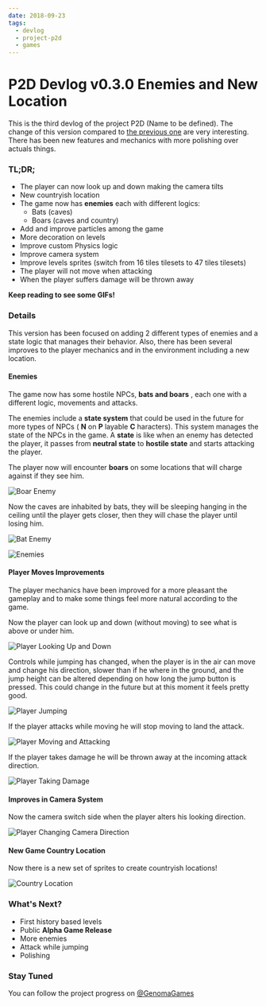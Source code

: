 ```yaml
---
date: 2018-09-23
tags:
  - devlog
  - project-p2d
  - games
---
```


# P2D Devlog v0.3.0 Enemies and New Location

This is the third devlog of the project P2D (Name to be defined). The change of this version compared to [the previous one](http://genomagames.com/p2d-devlog-v0-2-0-polishing-and-destructibles/) are very interesting. There has been new features and mechanics with more polishing over actuals things.

### TL;DR;

- The player can now look up and down making the camera tilts
- New countryish location
- The game now has **enemies** each with different logics:
  - Bats (caves)
  - Boars (caves and country)
- Add and improve particles among the game
- More decoration on levels
- Improve custom Physics logic
- Improve camera system
- Improve levels sprites (switch from 16 tiles tilesets to 47 tiles tilesets)
- The player will not move when attacking
- When the player suffers damage will be thrown away

**Keep reading to see some GIFs!**

### Details

This version has been focused on adding 2 different types of enemies and a state logic that manages their behavior. Also, there has been several improves to the player mechanics and in the environment including a new location.

#### Enemies

The game now has some hostile NPCs, **bats and boars** , each one with a different logic, movements and attacks.

The enemies include a **state system** that could be used in the future for more types of NPCs ( **N** on **P** layable **C** haracters). This system manages the state of the NPCs in the game. A **state** is like when an enemy has detected the player, it passes from **neutral state** to **hostile state** and starts attacking the player.

The player now will encounter **boars** on some locations that will charge against if they see him.

![Boar Enemy](https://i.imgur.com/gNdcpHy.gif)

Now the caves are inhabited by bats, they will be sleeping hanging in the ceiling until the player gets closer, then they will chase the player until losing him.

![Bat Enemy](https://i.imgur.com/sSccgWz.gif)

![Enemies](https://media.giphy.com/media/4GY3obDxCho9HlJSRY/giphy.gif)

#### Player Moves Improvements

The player mechanics have been improved for a more pleasant the gameplay and to make some things feel more natural according to the game.

Now the player can look up and down (without moving) to see what is above or under him.

![Player Looking Up and Down](https://media.giphy.com/media/4QEQxY4U8eiI37TtJG/giphy.gif)

Controls while jumping has changed, when the player is in the air can move and change his direction, slower than if he where in the ground, and the jump height can be altered depending on how long the jump button is pressed. This could change in the future but at this moment it feels pretty good.

![Player Jumping](https://media.giphy.com/media/OPwxxuiO1icr69DJsR/giphy.gif)

If the player attacks while moving he will stop moving to land the attack.

![Player Moving and Attacking](https://media.giphy.com/media/1itJg84KaGIU3ANiGr/giphy.gif)

If the player takes damage he will be thrown away at the incoming attack direction.

![Player Taking Damage](https://media.giphy.com/media/9DcC8MtQxbg9LNEvrc/giphy.gif)

#### Improves in Camera System

Now the camera switch side when the player alters his looking direction.

![Player Changing Camera Direction](https://media.giphy.com/media/p43W9QFKQxsPyyIUeh/giphy.gif)

#### New Game Country Location

Now there is a new set of sprites to create countryish locations!

![Country Location](https://media.giphy.com/media/ozjF8ZMxh17T5JMy2n/giphy.gif)

### What's Next?

- First history based levels
- Public **Alpha Game Release**
- More enemies
- Attack while jumping
- Polishing

### Stay Tuned

You can follow the project progress on [@GenomaGames](https://twitter.com/GenomaGames)

<!--kg-card-end: markdown-->
